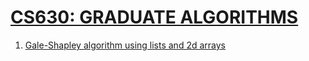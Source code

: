 # [CS630: GRADUATE ALGORITHMS](https://tsourakakis.com/cs630-graduate-algorithms-fall23/) 

1. [Gale-Shapley algorithm using lists and 2d arrays](https://github.com/tsourolampis/bu-cs630-fall23/blob/main/Gale-Shapley-Stable-Marriage.ipynb)
